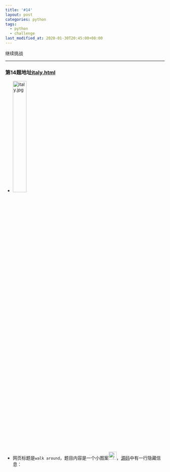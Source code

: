 ```yaml
---
title: '#14'
layout: post
categories: python
tags:
  - python
  - challenge
last_modified_at: 2020-01-30T20:45:00+08:00
---
```


继续挑战

---
### 第14题地址[italy.html](http://www.pythonchallenge.com/pc/return/italy.html)
* <img src="http://huge:file@www.pythonchallenge.com/pc/return/italy.jpg" alt="italy.jpg" width="30%" height="30%">
* 网页标题是`walk around`，题目内容是一个小图案<img src="http://huge:file@www.pythonchallenge.com/pc/return/wire.png" alt="wire.png" style="width: 25px; height: 25px">，[源码](view-source:http://www.pythonchallenge.com/pc/return/italy.html)中有一行隐藏信息：
> <!-- remember: 100*100 = (100+99+99+98) + (...  --\>

按照提示，题目应该是跟小图案和隐藏信息有关，先把图案搞下来：


```python
from io import BytesIO
import requests
from PIL import Image

with requests.Session() as sess:
    sess.auth = ('huge', 'file')
    response = sess.get('http://www.pythonchallenge.com/pc/return/wire.png').content
    img = Image.open(BytesIO(response))
print(img)
```

    <PIL.PngImagePlugin.PngImageFile image mode=RGB size=10000x1 at 0x7FB51A6A8310>


我们可以看到，这个小图案的大小是`10000x1`。<br>

将隐藏信息进行剖析，可以得出，式子是将这10000个像素分成若干组数字的加和。


再结合标题`walk around`和螺旋形的面包图片联想，这`(100+99+99+98)`正好是`100*100`图像的最外圈的像素总和。<br>
题目的意思是让我们将这**10000**个像素按螺旋形从外到内填充成一张**100*100**的图像！

---

不多说，直接开始写算法（假设以左上角开始，顺时针方向，其他方向只是这个结果的旋转和翻转而已）：


```python
from enum import Enum, auto

class Direction(Enum):
    Left = auto()
    Right = auto()
    Up = auto()
    Down = auto()
    
limits = {Direction.Left: 0, Direction.Right: 99, Direction.Up: 0, Direction.Down: 99}

x, y = 0, 0
direction = Direction.Right
img_new = Image.new('RGB', (100, 100))
img_new_data = img_new.load()
for pixel in img.getdata():
    img_new_data[x, y] = pixel
    if direction == Direction.Left:
        if x <= limits[direction]:
            y -= 1
            limits[Direction.Down] = y
            direction = Direction.Up
        else:
            x -= 1
    elif direction == Direction.Right:
        if x >= limits[direction]:
            y += 1
            limits[Direction.Up] = y
            direction = Direction.Down
        else:
            x += 1
    elif direction == Direction.Up:
        if y <= limits[direction]:
            x += 1
            limits[Direction.Left] = x
            direction = Direction.Right
        else:
            y -= 1
    elif direction == Direction.Down:
        if y >= limits[direction]:
            x -= 1
            limits[Direction.Right] = x
            direction = Direction.Left
        else:
            y += 1
img_new
```




![png]({{site.baseurl}}/images/14_italy_files/14_italy_5_0.png)



结果是一只猫？将地址改为[cat.html](http://www.pythonchallenge.com/pc/return/cat.html)得到：
> and its name is <b>uzi</b>. you'll hear from him later.

再改为[uzi.html](http://www.pythonchallenge.com/pc/return/uzi.html)，来到了下一题。

### 总结：还行，就是形象思维和数学的一点点对应，还要实现一点小算法。
###### 本题代码地址[14_italy.ipynb](https://github.com/StevenPZChan/pythonchallenge/blob/notebook/nbfiles/14_italy.ipynb)
